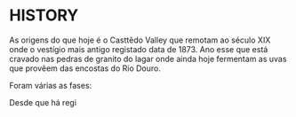 # HISTORY

As origens do que hoje é o Casttêdo Valley que remotam ao século XIX onde o vestígio mais antigo registado data de 1873. Ano esse que está cravado nas pedras de granito do lagar onde ainda hoje fermentam as uvas que provêem das encostas do Rio Douro.

Foram várias as fases:

Desde que há regi